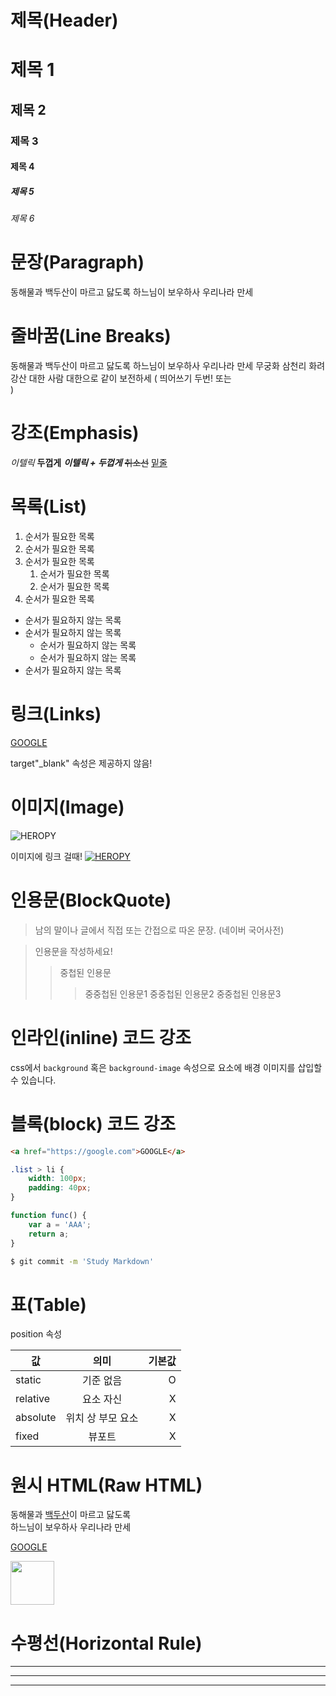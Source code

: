 # 제목(Header)

# 제목 1
## 제목 2
### 제목 3
#### 제목 4
##### 제목 5
###### 제목 6

# 문장(Paragraph)
동해물과 백두산이 마르고 닳도록
하느님이 보우하사 우리나라 만세

# 줄바꿈(Line Breaks)
동해물과 백두산이 마르고 닳도록
하느님이 보우하사 우리나라 만세
무궁화 삼천리 화려 강산
대한 사람 대한으로 같이 보전하세
( 띄어쓰기 두번! 또는 <br/> )

# 강조(Emphasis)
_이텔릭_
**두껍게**
**_이텔릭 + 두껍게_**
~~취소선~~
<u>밑줄</u>

# 목록(List)

1. 순서가 필요한 목록
1. 순서가 필요한 목록
1. 순서가 필요한 목록
    1. 순서가 필요한 목록
    1. 순서가 필요한 목록
1. 순서가 필요한 목록

- 순서가 필요하지 않는 목록
- 순서가 필요하지 않는 목록
    - 순서가 필요하지 않는 목록
    - 순서가 필요하지 않는 목록
- 순서가 필요하지 않는 목록


# 링크(Links)

[GOOGLE](https://google.com "구글로 이동!")

target"_blank" 속성은 제공하지 않음!


# 이미지(Image)

![HEROPY](https://avatars.githubusercontent.com/u/16679082?v=4)

이미지에 링크 걸때!
[![HEROPY](https://avatars.githubusercontent.com/u/16679082?v=4)](https://github.com/ParkYoungWoong)


# 인용문(BlockQuote)
> 남의 말이나 글에서 직접 또는 간접으로 따온 문장.
(네이버 국어사전)

> 인용문을 작성하세요!
>> 중첩된 인용문
>>> 중중첩된 인용문1
>>> 중중첩된 인용문2
>>> 중중첩된 인용문3


# 인라인(inline) 코드 강조
css에서 `background` 혹은 `background-image` 속성으로
요소에 배경 이미지를 삽입할 수 있습니다.

# 블록(block) 코드 강조

```html
<a href="https://google.com">GOOGLE</a>
```

```css
.list > li {
    width: 100px;
    padding: 40px;
}
```

``` javascript
function func() {
    var a = 'AAA';
    return a;
}
```

``` bash
$ git commit -m 'Study Markdown'
```

# 표(Table)

position 속성

값 | 의미 | 기본값
--|:--:|--:
static | 기준 없음 | O
relative | 요소 자신 | X
absolute | 위치 상 부모 요소 | X
fixed | 뷰포트 | X


# 원시 HTML(Raw HTML)
동해물과 <span style="text-decoration: underline;">백두산</span>이 마르고 닳도록<br/>
하느님이 보우하사 우리나라 만세

<a href="https://google.com" target="_blank">GOOGLE</a>

<img width="70" src="https://avatars.githubusercontent.com/u/16679082?v=4"/>


# 수평선(Horizontal Rule)

---

***

___
